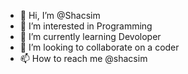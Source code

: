 - 👋 Hi, I’m @Shacsim
- 👀 I’m interested in Programming
- 🌱 I’m currently learning Devoloper
- 💞️ I’m looking to collaborate on a coder
- 📫 How to reach me @shacsim

<!---
Shacsim/Shacsim is a ✨ special ✨ repository because its `README.md` (this file) appears on your GitHub profile.
You can click the Preview link to take a look at your changes.
--->
